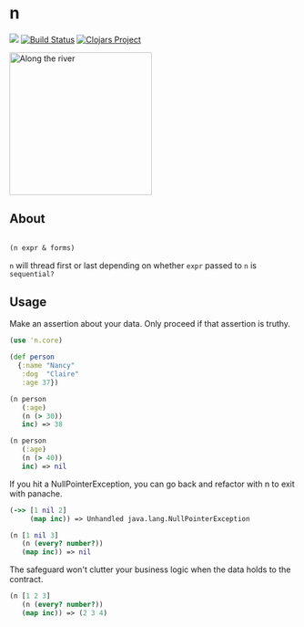# n

![](https://clojars.org/n.core/latest-version.svg)
[![Build Status](https://travis-ci.org/rcullito/n.svg?branch=master)](https://travis-ci.org/rcullito/n)
[![Clojars Project](https://img.shields.io/clojars/v/n.core.svg)](https://clojars.org/n.core)

<img src="http://www.csstoday.com/UploadFiles/Multimedia/2015/4/201504161045388080.jpg"
 alt="Along the river" height="250" />

## About

```clojure

(n expr & forms)

```

`n` will thread first or last depending on whether `expr` passed to `n` is `sequential?`

## Usage

Make an assertion about your data. Only proceed if that assertion is truthy.

```clojure
(use 'n.core)

(def person
  {:name "Nancy"
   :dog  "Claire"
   :age 37})

(n person
   (:age)
   (n (> 30))
   inc) => 38

(n person
   (:age)
   (n (> 40))
   inc) => nil

```

If you hit a NullPointerException, you can go back and refactor with n to exit with panache.

```clojure
(->> [1 nil 2]
     (map inc)) => Unhandled java.lang.NullPointerException

(n [1 nil 3]
   (n (every? number?))
   (map inc)) => nil
```

The safeguard won't clutter your business logic when the data holds to the contract.

```clojure
(n [1 2 3]
   (n (every? number?))
   (map inc)) => (2 3 4)

```

